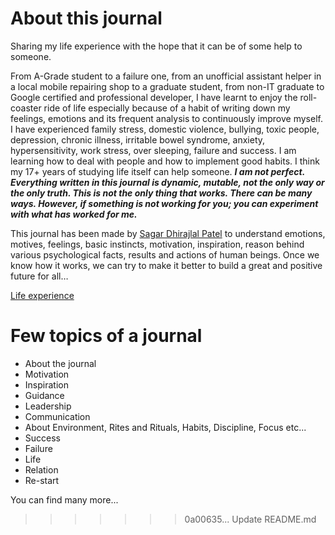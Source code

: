 # About this journal

Sharing my life experience with the hope that it can be of some help to someone.

From A-Grade student to a failure one, from an unofficial assistant helper in a local mobile repairing shop to a graduate student, from non-IT graduate to Google certified and professional developer, I have learnt to enjoy the roll-coaster ride of life especially because of a habit of writing down my feelings, emotions and its frequent analysis to continuously improve myself. I have experienced family stress, domestic violence, bullying, toxic people, depression, chronic illness, irritable bowel syndrome, anxiety, hypersensitivity, work stress, over sleeping, failure and success. I am learning how to deal with people and how to implement good habits. I think my 17+ years of studying life itself can help someone. _**I am not perfect. Everything written in this journal is dynamic, mutable, not the only way or the only truth. This is not the only thing that works. There can be many ways. However, if something is not working for you; you can experiment with what has worked for me.**_

This journal has been made by [Sagar Dhirajlal Patel](https://www.linkedin.com/in/srdpatel/) to understand emotions, motives, feelings, basic instincts, motivation, inspiration, reason behind various psychological facts, results and actions of human beings. Once we know how it works, we can try to make it better to build a great and positive future for all…

[Life experience](https://docs.google.com/document/d/1vcD3g8FbizbVaBWdq4JQy2Y8U_6jdHsS6jd0eXsS3l0/edit?usp=sharing)

# Few topics of a journal

* About the journal
* Motivation
* Inspiration
* Guidance
* Leadership
* Communication
* About Environment, Rites and Rituals, Habits, Discipline, Focus etc...
* Success
* Failure
* Life
* Relation
* Re-start

You can find many more... 
>>>>>>> 0a00635... Update README.md
